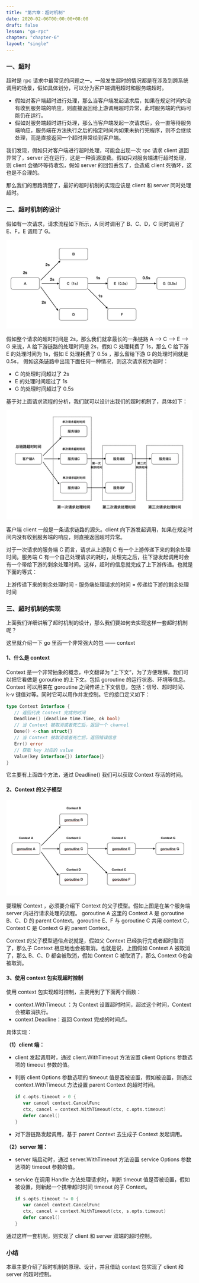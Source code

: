 ```yaml
---
title: "第六章：超时机制"
date: 2020-02-06T00:00:00+08:00
draft: false
lesson: "go-rpc"
chapter: "chapter-6"
layout: "single"
---
```


### 一、超时

超时是 rpc 请求中最常见的问题之一。一般发生超时的情况都是在涉及到跨系统调用的场景，假如具体划分，可以分为客户端调用超时和服务端超时。

- 假如对客户端超时进行处理，那么当客户端发起请求后，如果在规定时间内没有收到服务端的响应，则直接返回给上游调用超时异常，此时服务端的代码可能仍在运行。
- 假如对服务端超时进行处理，那么当客户端发起一次请求后，会一直等待服务端响应，服务端在方法执行之后的指定时间内如果未执行完程序，则不会继续处理，而是直接返回一个超时异常给到客户端。

我们发现，假如只对客户端进行超时处理，可能会出现一次 rpc 请求 client 返回异常了，server 还在运行，这是一种资源浪费。假如只对服务端进行超时处理，则 client 会循环等待收包，假如 server 的回包丢包了，会造成 client 死循环，这也是不合理的。

那么我们的思路清楚了，最好的超时机制的实现应该是 client 和 server 同时处理超时。

### 二、超时机制的设计

假如有一次请求，请求流程如下所示，A 同时调用了 B、C、D，C 同时调用了 E、F，E 调用了 G。

![img](/images/go-rpc/6-1.jpg)

假如整个请求的超时时间是 2s，那么我们就拿最长的一条链路 A ——> C ——> E ——> G 来说，A 给下游链路的处理时间是 2s，假如 C 处理耗费了 1s，那么 C 给下游 E 的处理时间为 1s，假如 E 处理耗费了 0.5s ，那么留给下游 G 的处理时间就是 0.5s， 假如这条链路中出现下面任何一种情况，则这次请求视为超时：

- C 的处理时间超过了 2s
- E 的处理时间超过了 1s
- G 的处理时间超过了 0.5s

基于对上面请求流程的分析，我们就可以设计出我们的超时机制了，具体如下：

![img](/images/go-rpc/6-2.jpg)

客户端 client 一般是一条请求链路的源头。client 向下游发起调用，如果在规定时间内没有收到服务端的响应，则直接返回超时异常。

对于一次请求的服务端 C 而言，请求从上游到 C 有一个上游传递下来的剩余处理时间。服务端 C 有一个自己处理请求的耗时，处理完之后，往下游发起调用时会有一个带给下游的剩余处理时间。这样，超时的信息就完成了上下游传递。也就是下面的等式：

上游传递下来的剩余处理时间 - 服务端处理请求的时间 = 传递给下游的剩余处理时间

### 三、超时机制的实现

上面我们详细讲解了超时机制的设计，那么我们要如何去实现这样一套超时机制呢？

这里就介绍一下 go 里面一个非常强大的包 —— context

#### 1、什么是 context

Context 是一个非常抽象的概念，中文翻译为 ”上下文“，为了方便理解，我们可以把它看做是 goroutine 的上下文。包括 goroutine 的运行状态、环境等信息。Context 可以用来在 goroutine 之间传递上下文信息，包括：信号、超时时间、k-v 键值对等。同时它可以用作并发控制。它的接口定义如下：

```go
type Context interface {
   // 返回代表 Context 完成的时间
   Deadline() (deadline time.Time, ok bool)
   // 当 Context 被取消或者死亡后，返回一个 channel
   Done() <-chan struct{}
   // 当 Context 被取消或者死亡后，返回错误信息
   Err() error
   // 获取 key 对应的 value
   Value(key interface{}) interface{}
}
```

它主要有上面四个方法，通过 Deadline() 我们可以获取 Context 存活的时间。

#### 2、Context 的父子模型

![img](/images/go-rpc/6-3.jpg)


要理解 Context ，必须要介绍下 Context 的父子模型。假如上图是在某个服务端 server 内进行请求处理的流程。 goroutine A 这里的 Context A 是 goroutine B、C、D 的 parent Context。goroutine E、F 与 goroutine C 共用 context C，Context C 是 Context G 的 parent Context。

Context 的父子模型通俗点说就是，假如父 Context 已经执行完或者超时取消了，那么子 Context 相应地也会被取消。也就是说，上图假如 Context A 被取消了，那么 B、C、D 都会被取消，假如 Context C 被取消了，那么 Context G也会被取消。

#### 3、使用 context 包实现超时控制

使用 context 包实现超时控制，主要用到了下面两个函数：

- context.WithTimeout ：为 Context 设置超时时间，超过这个时间，Context 会被取消执行。
- context.Deadline：返回 Context 完成的时间点。

具体实现：

**（1）client 端：**

- client 发起调用时，通过 client.WithTimeout 方法设置 client Options 参数选项的 timeout 参数的值。

- 判断 client Options 参数选项的 timeout 值是否被设置，假如被设置，则通过 context.WithTimeout 方法设置 parent Context 的超时时间。

  ```go
  if c.opts.timeout > 0 {
     var cancel context.CancelFunc
     ctx, cancel = context.WithTimeout(ctx, c.opts.timeout)
     defer cancel()
  }
  ```

- 对下游链路发起调用，基于 parent Context 去生成子 Context 发起调用。

**（2）server 端：**

- server 端启动时，通过 server.WithTimeout 方法设置 service Options 参数选项的 timeout 参数的值。

- service 在调用 Handle 方法处理请求时，判断 timeout 值是否被设置，假如被设置，则新起一个携带超时时间 timeout 的子 Context。

  ```go
  if s.opts.timeout != 0 {
     var cancel context.CancelFunc
     ctx, cancel = context.WithTimeout(ctx, s.opts.timeout)
     defer cancel()
  }
  ```

通过这样一套机制，则实现了 client 和 server 双端的超时控制。

### 小结

本章主要介绍了超时机制的原理、设计，并且借助 context 包实现了 client 和 server 的超时控制。